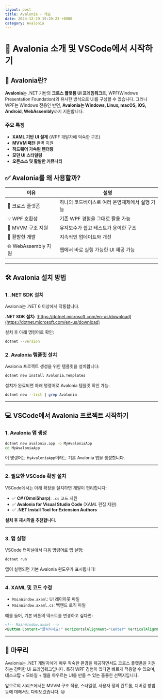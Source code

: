 ```yaml
---
layout: post
title: Avalonia - 개요
date: 2024-12-29 19:20:23 +0900
category: Avalonia
---
```

# 🌈 Avalonia 소개 및 VSCode에서 시작하기

## 📌 Avalonia란?

**Avalonia**는 .NET 기반의 **크로스 플랫폼 UI 프레임워크**로, WPF(Windows Presentation Foundation)와 유사한 방식으로 UI를 구성할 수 있습니다. 그러나 WPF는 Windows 전용인 반면, **Avalonia는 Windows, Linux, macOS, iOS, Android, WebAssembly**까지 지원합니다.

### 주요 특징
- **XAML 기반 UI 설계** (WPF 개발자에 익숙한 구조)
- **MVVM 패턴** 완벽 지원
- **하드웨어 가속된 렌더링**
- **모던 UI 스타일링**
- **오픈소스 및 활발한 커뮤니티**

## ✅ Avalonia를 왜 사용할까?

| 이유 | 설명 |
|------|------|
| 🔁 크로스 플랫폼 | 하나의 코드베이스로 여러 운영체제에서 실행 가능 |
| 💡 WPF 호환성 | 기존 WPF 경험을 그대로 활용 가능 |
| 🧩 MVVM 구조 지원 | 유지보수가 쉽고 테스트가 용이한 구조 |
| 🧪 활발한 개발 | 지속적인 업데이트와 개선 |
| 🌐 WebAssembly 지원 | 웹에서 바로 실행 가능한 UI 제공 가능 |

---

## 🛠️ Avalonia 설치 방법

### 1. .NET SDK 설치

Avalonia는 .NET 6 이상에서 작동합니다.

**.NET SDK 설치:**
[https://dotnet.microsoft.com/en-us/download](https://dotnet.microsoft.com/en-us/download)

설치 후 아래 명령어로 확인:

```bash
dotnet --version
```

### 2. Avalonia 템플릿 설치

Avalonia 프로젝트 생성을 위한 템플릿을 설치합니다:

```bash
dotnet new install Avalonia.Templates
```

설치가 완료되면 아래 명령어로 Avalonia 템플릿 확인 가능:

```bash
dotnet new --list | grep Avalonia
```

---

## 💻 VSCode에서 Avalonia 프로젝트 시작하기

### 1. Avalonia 앱 생성

```bash
dotnet new avalonia.app -o MyAvaloniaApp
cd MyAvaloniaApp
```

이 명령어는 `MyAvaloniaApp`이라는 기본 Avalonia 앱을 생성합니다.

---

### 2. 필요한 VSCode 확장 설치

VSCode에서는 아래 확장을 설치하면 개발이 편리합니다:

- ✅ **C# (OmniSharp)**: `.cs` 코드 지원
- ✅ **Avalonia for Visual Studio Code** (XAML 편집 지원)
- ✅ **.NET Install Tool for Extension Authors**

**설치 후 재시작을 추천합니다.**

---

### 3. 앱 실행

VSCode 터미널에서 다음 명령어로 앱 실행:

```bash
dotnet run
```

앱이 실행되면 기본 Avalonia 윈도우가 표시됩니다!

---

### 4. XAML 및 코드 수정

- `MainWindow.axaml`: UI 레이아웃 파일
- `MainWindow.axaml.cs`: 백엔드 로직 파일

예를 들어, 기본 버튼의 텍스트를 변경하고 싶다면:

```xml
<!-- MainWindow.axaml -->
<Button Content="클릭하세요!" HorizontalAlignment="Center" VerticalAlignment="Center"/>
```

---

## 🎯 마무리

Avalonia는 .NET 개발자에게 매우 익숙한 환경을 제공하면서도 크로스 플랫폼을 지원하는 강력한 UI 프레임워크입니다. 특히 WPF 경험이 있다면 빠르게 적응할 수 있으며, 데스크탑 + 모바일 + 웹을 아우르는 UI를 만들 수 있는 훌륭한 선택지입니다.

앞으로의 시리즈에서는 MVVM 구조 적용, 스타일링, 사용자 정의 컨트롤, 디버깅 방법 등에 대해서도 다뤄보겠습니다. 😉
